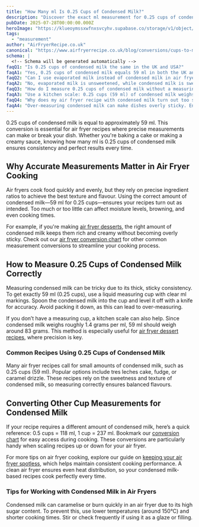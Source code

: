 ```yaml
---
title: "How Many ml Is 0.25 Cups of Condensed Milk?"
description: "Discover the exact ml measurement for 0.25 cups of condensed milk to perfect your air fryer recipes with ease. No more guesswork!"
pubDate: 2025-07-28T00:00:00.000Z
heroImage: "https://klueoymssxwfnxsvcyhv.supabase.co/storage/v1/object/public/Shmucket/how-many-ml-is-0-25-cups-of-condensed-milk.webp"
tags:
  - "measurement"
author: "AirFryerRecipe.co.uk"
canonical: "https://www.airfryerrecipe.co.uk/blog/conversions/cups-to-ml/how-many-ml-is-0-25-cups-of-condensed-milk"
schema: |
  <!-- Schema will be generated automatically -->
faqQ1: "Is 0.25 cups of condensed milk the same in the UK and USA?"
faqA1: "Yes, 0.25 cups of condensed milk equals 59 ml in both the UK and USA. Cup measurements are standardized in ml for liquids, including condensed milk, so the conversion remains consistent regardless of location."
faqQ2: "Can I use evaporated milk instead of condensed milk in air fryer recipes?"
faqA2: "No, evaporated milk is unsweetened, while condensed milk is sweetened and thicker. Substituting one for the other will alter the taste and texture of your dish. Stick to condensed milk for recipes calling for it."
faqQ3: "How do I measure 0.25 cups of condensed milk without a measuring cup?"
faqA3: "Use a kitchen scale: 0.25 cups (59 ml) of condensed milk weighs approximately 83 grams. Alternatively, a tablespoon holds about 15 ml, so 4 tablespoons (60 ml) will give you a close approximation."
faqQ4: "Why does my air fryer recipe with condensed milk turn out too sticky?"
faqA4: "Over-measuring condensed milk can make dishes overly sticky. Ensure you’re using exactly 59 ml (0.25 cups) and avoid overcooking, as sugar in condensed milk caramelises quickly in the air fryer’s intense heat."
---
```

<p>0.25 cups of condensed milk is equal to approximately 59 ml. This conversion is essential for air fryer recipes where precise measurements can make or break your dish. Whether you're baking a cake or making a creamy sauce, knowing how many ml is 0.25 cups of condensed milk ensures consistency and perfect results every time.</p>

<h2>Why Accurate Measurements Matter in Air Fryer Cooking</h2>  
<p>Air fryers cook food quickly and evenly, but they rely on precise ingredient ratios to achieve the best texture and flavour. Using the correct amount of condensed milk—59 ml for 0.25 cups—ensures your recipes turn out as intended. Too much or too little can affect moisture levels, browning, and even cooking times.</p>  
<p>For example, if you're making <a href=https://www.airfryerrecipe.co.uk/recipes>air fryer desserts</a>, the right amount of condensed milk keeps them rich and creamy without becoming overly sticky. Check out our <a href=https://www.airfryerrecipe.co.uk/air-fryer-conversion-chart>air fryer conversion chart</a> for other common measurement conversions to streamline your cooking process.</p>  

<h2>How to Measure 0.25 Cups of Condensed Milk Correctly</h2>  
<p>Measuring condensed milk can be tricky due to its thick, sticky consistency. To get exactly 59 ml (0.25 cups), use a liquid measuring cup with clear ml markings. Spoon the condensed milk into the cup and level it off with a knife for accuracy. Avoid packing it down, as this can lead to over-measuring.</p>  
<p>If you don’t have a measuring cup, a kitchen scale can also help. Since condensed milk weighs roughly 1.4 grams per ml, 59 ml should weigh around 83 grams. This method is especially useful for <a href=https://www.airfryerrecipe.co.uk/recipe-category/dessert>air fryer dessert recipes</a>, where precision is key.</p>  

<h3>Common Recipes Using 0.25 Cups of Condensed Milk</h3>  
<p>Many air fryer recipes call for small amounts of condensed milk, such as 0.25 cups (59 ml). Popular options include tres leches cake, fudge, or caramel drizzle. These recipes rely on the sweetness and texture of condensed milk, so measuring correctly ensures balanced flavours.</p>  

<h2>Converting Other Cup Measurements for Condensed Milk</h2>  
<p>If your recipe requires a different amount of condensed milk, here’s a quick reference: 0.5 cups = 118 ml, 1 cup = 237 ml. Bookmark our <a href=https://www.airfryerrecipe.co.uk/air-fryer-conversion-chart>conversion chart</a> for easy access during cooking. These conversions are particularly handy when scaling recipes up or down for your air fryer.</p>  
<p>For more tips on air fryer cooking, explore our guide on <a href=https://www.airfryerrecipe.co.uk/air-fryer-cleaner>keeping your air fryer spotless</a>, which helps maintain consistent cooking performance. A clean air fryer ensures even heat distribution, so your condensed milk-based recipes cook perfectly every time.</p>  

<h3>Tips for Working with Condensed Milk in Air Fryers</h3>  
<p>Condensed milk can caramelise or burn quickly in an air fryer due to its high sugar content. To prevent this, use lower temperatures (around 150°C) and shorter cooking times. Stir or check frequently if using it as a glaze or filling.</p>
